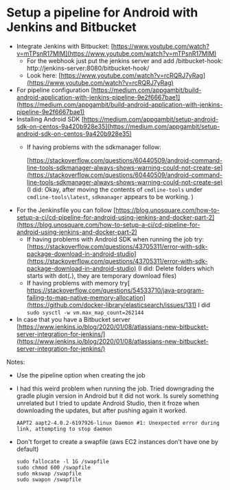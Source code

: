 # Setup a pipeline for Android with Jenkins and Bitbucket

* Integrate Jenkins with Bitbucket: [https://www.youtube.com/watch?v=mTPsnR17MIM](https://www.youtube.com/watch?v=mTPsnR17MIM)
  * For the webhook just put the jenkins server and add /bitbucket-hook: http://jenkins-server:8080/bitbucket-hook/
  * Look here: [https://www.youtube.com/watch?v=rcRQRJ7yRag](https://www.youtube.com/watch?v=rcRQRJ7yRag)
* For pipeline configuration [https://medium.com/appgambit/build-android-application-with-jenkins-pipeline-9e2f6667bae1](https://medium.com/appgambit/build-android-application-with-jenkins-pipeline-9e2f6667bae1)
* Installing Android SDK [https://medium.com/appgambit/setup-android-sdk-on-centos-9a420b928e35](https://medium.com/appgambit/setup-android-sdk-on-centos-9a420b928e35)
  * If having problems with the sdkmanager follow:

    [https://stackoverflow.com/questions/60440509/android-command-line-tools-sdkmanager-always-shows-warning-could-not-create-se](https://stackoverflow.com/questions/60440509/android-command-line-tools-sdkmanager-always-shows-warning-could-not-create-se) \(I did: Okay, after moving the contents of `cmdline-tools` under `cmdline-tools\latest`, `sdkmanager` appears to be working. \)
* For the Jenkinsfile you can follow [https://blog.unosquare.com/how-to-setup-a-ci/cd-pipeline-for-android-using-jenkins-and-docker-part-2](https://blog.unosquare.com/how-to-setup-a-ci/cd-pipeline-for-android-using-jenkins-and-docker-part-2)
  * If having problems with Android SDK when running the job try: [https://stackoverflow.com/questions/43705311/error-with-sdk-package-download-in-android-studio](https://stackoverflow.com/questions/43705311/error-with-sdk-package-download-in-android-studio) \(I did: Delete folders which starts with dot\(**.**\), they are temporary download files\)
  * If having problems with memory try[ https://stackoverflow.com/questions/54533710/java-program-failing-to-map-native-memory-allocation](https://github.com/docker-library/elasticsearch/issues/131) I did `sudo sysctl -w vm.max_map_count=262144`
* In case that you have a Bitbucket server [https://www.jenkins.io/blog/2020/01/08/atlassians-new-bitbucket-server-integration-for-jenkins/](https://www.jenkins.io/blog/2020/01/08/atlassians-new-bitbucket-server-integration-for-jenkins/)

Notes:

* Use the pipeline option when creating the job
* I had this weird problem when running the job. Tried downgrading the gradle plugin version in Android but it did not work. Is surely something unrelated but I tried to update Android Studio, then it froze when downloading the updates, but after pushing again it worked. 

  ```text
  AAPT2 aapt2-4.0.2-6197926-linux Daemon #1: Unexpected error during link, attempting to stop daemon
  ```

* Don't forget to create a swapfile \(aws EC2 instances don't have one by default\)

  ```text
  sudo fallocate -l 1G /swapfile
  sudo chmod 600 /swapfile
  sudo mkswap /swapfile
  sudo swapon /swapfile
  ```



